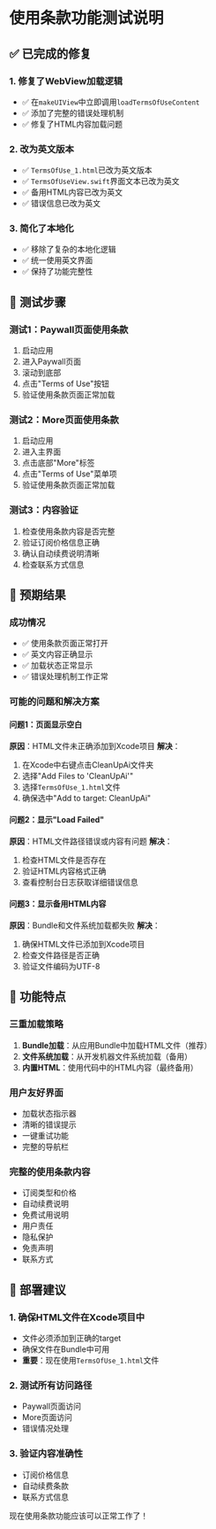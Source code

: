 # 使用条款功能测试说明

## ✅ 已完成的修复

### 1. 修复了WebView加载逻辑
- ✅ 在`makeUIView`中立即调用`loadTermsOfUseContent`
- ✅ 添加了完整的错误处理机制
- ✅ 修复了HTML内容加载问题

### 2. 改为英文版本
- ✅ `TermsOfUse_1.html`已改为英文版本
- ✅ `TermsOfUseView.swift`界面文本已改为英文
- ✅ 备用HTML内容已改为英文
- ✅ 错误信息已改为英文

### 3. 简化了本地化
- ✅ 移除了复杂的本地化逻辑
- ✅ 统一使用英文界面
- ✅ 保持了功能完整性

## 🔧 测试步骤

### 测试1：Paywall页面使用条款
1. 启动应用
2. 进入Paywall页面
3. 滚动到底部
4. 点击"Terms of Use"按钮
5. 验证使用条款页面正常加载

### 测试2：More页面使用条款
1. 启动应用
2. 进入主界面
3. 点击底部"More"标签
4. 点击"Terms of Use"菜单项
5. 验证使用条款页面正常加载

### 测试3：内容验证
1. 检查使用条款内容是否完整
2. 验证订阅价格信息正确
3. 确认自动续费说明清晰
4. 检查联系方式信息

## 📱 预期结果

### 成功情况
- ✅ 使用条款页面正常打开
- ✅ 英文内容正确显示
- ✅ 加载状态正常显示
- ✅ 错误处理机制工作正常

### 可能的问题和解决方案

#### 问题1：页面显示空白
**原因**：HTML文件未正确添加到Xcode项目
**解决**：
1. 在Xcode中右键点击CleanUpAi文件夹
2. 选择"Add Files to 'CleanUpAi'"
3. 选择`TermsOfUse_1.html`文件
4. 确保选中"Add to target: CleanUpAi"

#### 问题2：显示"Load Failed"
**原因**：HTML文件路径错误或内容有问题
**解决**：
1. 检查HTML文件是否存在
2. 验证HTML内容格式正确
3. 查看控制台日志获取详细错误信息

#### 问题3：显示备用HTML内容
**原因**：Bundle和文件系统加载都失败
**解决**：
1. 确保HTML文件已添加到Xcode项目
2. 检查文件路径是否正确
3. 验证文件编码为UTF-8

## 🎯 功能特点

### 三重加载策略
1. **Bundle加载**：从应用Bundle中加载HTML文件（推荐）
2. **文件系统加载**：从开发机器文件系统加载（备用）
3. **内置HTML**：使用代码中的HTML内容（最终备用）

### 用户友好界面
- 加载状态指示器
- 清晰的错误提示
- 一键重试功能
- 完整的导航栏

### 完整的使用条款内容
- 订阅类型和价格
- 自动续费说明
- 免费试用说明
- 用户责任
- 隐私保护
- 免责声明
- 联系方式

## 🚀 部署建议

### 1. 确保HTML文件在Xcode项目中
- 文件必须添加到正确的target
- 确保文件在Bundle中可用
- **重要**：现在使用`TermsOfUse_1.html`文件

### 2. 测试所有访问路径
- Paywall页面访问
- More页面访问
- 错误情况处理

### 3. 验证内容准确性
- 订阅价格信息
- 自动续费条款
- 联系方式信息

现在使用条款功能应该可以正常工作了！
